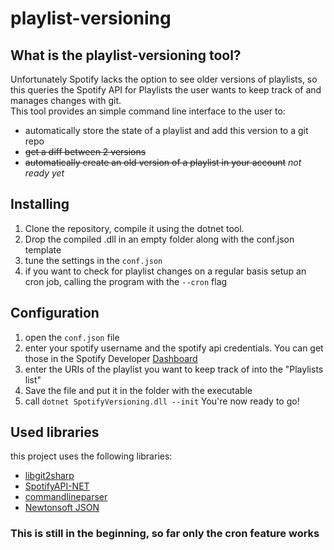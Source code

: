 # playlist-versioning

## What is the playlist-versioning tool?  
Unfortunately Spotify lacks the option to see older versions of playlists,
so this queries the Spotify API for Playlists the user wants to keep track of
and manages changes with git.  
This tool provides an simple command line interface to the user to:  
* automatically store the state of a playlist and add this version to a git repo
* ~~get a diff between 2 versions~~
* ~~automatically create an old version of a playlist in your account~~
*not ready yet*

## Installing 
1) Clone the repository, compile it using the dotnet tool.  
2) Drop the compiled .dll in an empty folder along with the conf.json template
3) tune the settings in the ```conf.json```
4) if you want to check for playlist changes on a regular basis setup an cron job, calling the program with the ```--cron``` flag

## Configuration 
1) open the ```conf.json``` file
2) enter your spotify username and the spotify api credentials. You can get those 
in the Spotify Developer [Dashboard](https://developer.spotify.com/dashboard)
3) enter the URIs of the playlist you want to keep track of into the "Playlists list"
4) Save the file and put it in the folder with the executable
5) call ```dotnet SpotifyVersioning.dll --init```
You're now ready to go!

## Used libraries 
this project uses the following libraries: 
* [libgit2sharp](https://github.com/libgit2/libgit2sharp)
* [SpotifyAPI-NET](https://github.com/JohnnyCrazy/SpotifyAPI-NET)
* [commandlineparser](https://github.com/commandlineparser/commandline)
* [Newtonsoft JSON](https://github.com/JamesNK/Newtonsoft.Json)

### This is still in the beginning, so far only the cron feature works


